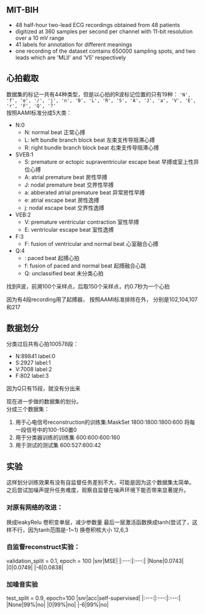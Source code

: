 ## MIT-BIH

+ 48 half-hour two-lead ECG recordings obtained from 48 patients
+  digitized at 360 samples per second per channel with 11-bit resolution over a 10 mV range
+ 41 labels for annotation for different meanings
+ one recording of the dataset contains 650000 sampling spots, and two leads which are 'MLII' and 'V5' respectively

## 心拍截取

数据集的标记一共有44种类型，但是以心拍的R波标记位置的只有19种：
`'N', 'f', 'e', '/', 'j', 'n', 'B', 'L', 'R', 'S', 'A', 'J', 'a', 'V', 'E', 'r', 'F', 'Q', '?'`  
按照AAMI标准分成5大类：  
+ N:0
    + N: normal beat 正常心搏
    + L: left bundle branch block beat 左束支传导阻滞心搏
    + R: right bundle branch block beat 右束支传导阻滞心搏 
+ SVEB:1
    + S: premature or ectopic supraventricular escape beat 早搏或室上性异位心搏
    + A: atrial premature beat 房性早搏
    + J: nodal premature beat 交界性早搏
    + a: abberated atrial premature beat 异常房性早搏
    + e: atrial escape beat 房性逸搏
    + j: nodal escape beat 交界性逸搏
+ VEB:2
    + V: premature ventricular contraction 室性早搏
    + E: ventricular escape beat 室性逸搏
+ F:3
    + F: fusion of ventricular and normal beat 心室融合心搏
+ Q:4
    + \: paced beat 起搏心拍
    + f: fusion of paced and normal beat 起搏融合心跳
    + Q: unclassified beat 未分类心拍


找到R波，前溯100个采样点，后取150个采样点，约0.7秒为一个心拍

因为有4段recording用了起搏器， 按照AAMI标准排除在外， 分别是102,104,107和217  


## 数据划分
分类过后共有心拍100578段：
+ N:89841      label:0
+ S:2927       label:1
+ V:7008       label:2
+ F:802        label:3

因为Q只有15段，就没有分出来  

现在进一步做的数据集的划分。  
分成三个数据集：
1. 用于心电信号reconstruction的训练集:MaskSet  1800:1800:1800:600   将每一段信号中的100-150置0  
2. 用于分类器训练的训练集                       600:600:600:160
3. 用于测试的测试集                            600:527:600:42



## 实验

这样划分训练效果有没有自监督任务差别不大，可能是因为这个数据集太简单。  
之后尝试加噪声提升任务难度，观察自监督在噪声环境下能否带来显著提升。

### 对原有网络的改进：
换成leakyRelu
卷积变单层，减少参数量
最后一层激活函数换成tanh(尝试了，这样不行，因为tanh范围是-1~1)
换卷积核大小  12,6,3

### 自监督reconstruct实验：
validation_split = 0.1, epoch = 100
|snr|MSE|
|:---:|:---:| 
|None|0.0743|
|0|0.0749|
|-6|0.0838|


### 加噪音实验
test_split = 0.9, epoch=100
|snr|acc|self-supervised|
|:---:|:---:|:---:|
|None|99%|no|
|0|99%|no|
|-6|99%|no|



